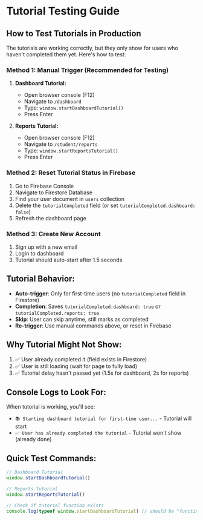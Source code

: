 # Tutorial Testing Guide

## How to Test Tutorials in Production

The tutorials are working correctly, but they only show for users who haven't completed them yet. Here's how to test:

### Method 1: Manual Trigger (Recommended for Testing)

1. **Dashboard Tutorial:**
   - Open browser console (F12)
   - Navigate to `/dashboard`
   - Type: `window.startDashboardTutorial()`
   - Press Enter

2. **Reports Tutorial:**
   - Open browser console (F12)
   - Navigate to `/student/reports`
   - Type: `window.startReportsTutorial()`
   - Press Enter

### Method 2: Reset Tutorial Status in Firebase

1. Go to Firebase Console
2. Navigate to Firestore Database
3. Find your user document in `users` collection
4. Delete the `tutorialCompleted` field (or set `tutorialCompleted.dashboard: false`)
5. Refresh the dashboard page

### Method 3: Create New Account

1. Sign up with a new email
2. Login to dashboard
3. Tutorial should auto-start after 1.5 seconds

## Tutorial Behavior:

- **Auto-trigger**: Only for first-time users (no `tutorialCompleted` field in Firestore)
- **Completion**: Saves `tutorialCompleted.dashboard: true` or `tutorialCompleted.reports: true`
- **Skip**: User can skip anytime, still marks as completed
- **Re-trigger**: Use manual commands above, or reset in Firebase

## Why Tutorial Might Not Show:

1. ✅ User already completed it (field exists in Firestore)
2. ✅ User is still loading (wait for page to fully load)
3. ✅ Tutorial delay hasn't passed yet (1.5s for dashboard, 2s for reports)

## Console Logs to Look For:

When tutorial is working, you'll see:
- `📚 Starting dashboard tutorial for first-time user...` - Tutorial will start
- `✅ User has already completed the tutorial` - Tutorial won't show (already done)

## Quick Test Commands:

```javascript
// Dashboard Tutorial
window.startDashboardTutorial()

// Reports Tutorial
window.startReportsTutorial()

// Check if tutorial function exists
console.log(typeof window.startDashboardTutorial) // should be "function"
```

